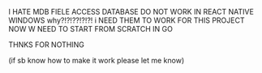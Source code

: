 I HATE MDB FIELE ACCESS DATABASE DO NOT WORK IN REACT NATIVE WINDOWS why?!?!??!?!?!
i NEED THEM TO WORK FOR THIS PROJECT 
NOW W NEED TO START FROM SCRATCH IN GO

THNKS FOR NOTHING

(if sb know how to make it work please let me know)
